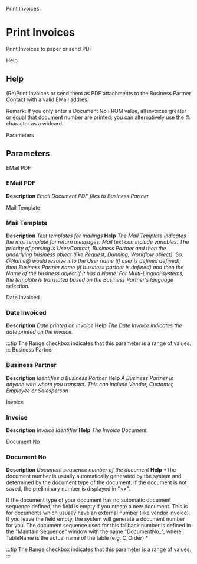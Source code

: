 
Print Invoices
# Print Invoices


Print Invoices to paper or send PDF

Help
## Help

(Re)Print Invoices or send them as PDF attachments to the Business Partner Contact with a valid EMail addres.

Remark: If you only enter a Document No FROM value, all invoices greater or equal that document number are printed; you can alternatively use the % character as a widcard.

Parameters
## Parameters


EMail PDF
### EMail PDF

**Description**
 *Email Document PDF files to Business Partner*

Mail Template
### Mail Template

**Description**
 *Text templates for mailings*
**Help**
 *The Mail Template indicates the mail template for return messages. Mail text can include variables.  The priority of parsing is User/Contact, Business Partner and then the underlying business object (like Request, Dunning, Workflow object).
So, @Name@ would resolve into the User name (if user is defined defined), then Business Partner name (if business partner is defined) and then the Name of the business object if it has a Name.
For Multi-Lingual systems, the template is translated based on the Business Partner's language selection.*

Date Invoiced
### Date Invoiced

**Description**
 *Date printed on Invoice*
**Help**
 *The Date Invoice indicates the date printed on the invoice.*

:::tip
The Range checkbox indicates that this parameter is a range of values.
:::
Business Partner
### Business Partner

**Description**
 *Identifies a Business Partner*
**Help**
 *A Business Partner is anyone with whom you transact.  This can include Vendor, Customer, Employee or Salesperson*

Invoice
### Invoice

**Description**
 *Invoice Identifier*
**Help**
 *The Invoice Document.*

Document No
### Document No

**Description**
 *Document sequence number of the document*
**Help**
 *The document number is usually automatically generated by the system and determined by the document type of the document. If the document is not saved, the preliminary number is displayed in "<>".

If the document type of your document has no automatic document sequence defined, the field is empty if you create a new document. This is for documents which usually have an external number (like vendor invoice).  If you leave the field empty, the system will generate a document number for you. The document sequence used for this fallback number is defined in the "Maintain Sequence" window with the name "DocumentNo_<TableName>", where TableName is the actual name of the table (e.g. C_Order).*

:::tip
The Range checkbox indicates that this parameter is a range of values.
:::